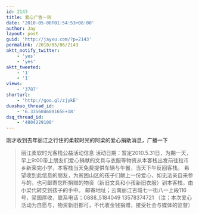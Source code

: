 ```yaml
---
id: 2143
title: 爱心广告一则
date: '2010-05-06T01:54:53+08:00'
author: Jay
layout: post
guid: 'http://jayxu.com/?p=2143'
permalink: /2010/05/06/2143
aktt_notify_twitter:
    - 'yes'
    - 'yes'
aktt_tweeted:
    - '1'
    - '1'
views:
    - '3787'
shorturl:
    - 'http://goo.gl/zjykE'
duoshuo_thread_id:
    - '6.335604608165E+18'
dsq_thread_id:
    - '4804229100'
---
```


刚才收到去年丽江之行住的柔软时光的阿梁的爱心捐助消息，广播一下
<blockquote>丽江柔软时光客栈公益活动信息 活动日期：暂定2010.5.31日，为期一天，早上9:00带上朋友们爱心捐献的文具与衣服等物资从本客栈出发前往拉市乡新荣完小学，本客栈当天免费提供车辆与午餐，当天下午反回客栈。 希望收到此信息的朋友，为贫困山区的孩子们献上一份爱心，如无法亲自来参与的，也可邮寄您所捐赠的物资（新旧文具和小孩新旧衣服）到本客栈，由小梁代转交到孩子的手中。 邮寄地址；云南丽江古城七一街八一上段116号，梁国厚收，联系电话；0888_5184049 13578374721 （注；本次爱心活动为自愿与，物资新旧都可，不代收金钱捐赠，接受社会与媒体的监督）</blockquote>